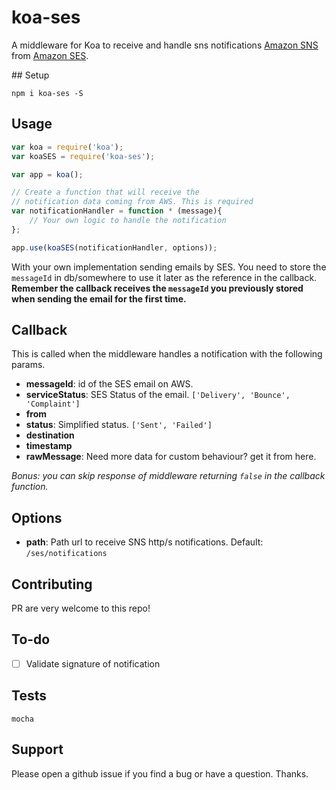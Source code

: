 # koa-ses

A middleware for Koa to receive and handle sns notifications [Amazon SNS](https://aws.amazon.com/sns/) from [Amazon SES](https://aws.amazon.com/ses/).

## Setup

`npm i koa-ses -S`

## Usage

```js
var koa = require('koa');
var koaSES = require('koa-ses');

var app = koa();

// Create a function that will receive the
// notification data coming from AWS. This is required
var notificationHandler = function * (message){
	// Your own logic to handle the notification
};

app.use(koaSES(notificationHandler, options));
```
With your own implementation sending emails by SES. You need to store the `messageId` in db/somewhere to use it later as the reference in the callback. **Remember the callback receives the `messageId` you previously stored when sending the email for the first time.**


## Callback
This is called when the middleware handles a notification with the following params.

* **messageId**: id of the SES email on AWS.
* **serviceStatus**: SES Status of the email. `['Delivery', 'Bounce', 'Complaint']`
* **from**
* **status**: Simplified status. `['Sent', 'Failed']`
* **destination**
* **timestamp**
* **rawMessage**: Need more data for custom behaviour? get it from here.

*Bonus: you can skip response of middleware returning `false` in the callback function.*


## Options

* **path**: Path url to receive SNS http/s notifications. Default: `/ses/notifications`

## Contributing

PR are very welcome to this repo!

## To-do

- [ ] Validate signature of notification

## Tests

`mocha`

## Support

Please open a github issue if you find a bug or have a question. Thanks.
